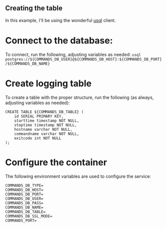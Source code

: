 ## Creating the table
In this example, I'll be using the wonderful [usql](https://github.com/xubingnan123/usql) client.

# Connect to the database:
To connect, run the following, adjusting variables as needed:
`usql postgres://${COMMANDS_DB_USER}@${COMMANDS_DB_HOST}:${COMMANDS_DB_PORT}/${COMMANDS_DB_NAME}`

# Create logging table
To create a table with the proper structure, run the following (as always, adjusting variables as needed):
```
CREATE TABLE ${COMMANDS_DB_TABLE} (
	id SERIAL PRIMARY KEY,
	starttime timestamp NOT NULL,
	stoptime timestamp NOT NULL,
	hostname varchar NOT NULL,
	commandname varchar NOT NULL,
	exitcode int NOT NULL
);
```

# Configure the container
The following environment variables are used to configure the service:
```
COMMANDS_DB_TYPE=
COMMANDS_DB_HOST=
COMMANDS_DB_PORT=
COMMANDS_DB_USER=
COMMANDS_DB_PASS=
COMMANDS_DB_NAME=
COMMANDS_DB_TABLE=
COMMANDS_DB_SSL_MODE=
COMMANDS_PORT=
```
